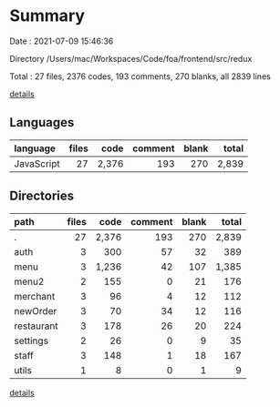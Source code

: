 # Summary

Date : 2021-07-09 15:46:36

Directory /Users/mac/Workspaces/Code/foa/frontend/src/redux

Total : 27 files,  2376 codes, 193 comments, 270 blanks, all 2839 lines

[details](details.md)

## Languages
| language | files | code | comment | blank | total |
| :--- | ---: | ---: | ---: | ---: | ---: |
| JavaScript | 27 | 2,376 | 193 | 270 | 2,839 |

## Directories
| path | files | code | comment | blank | total |
| :--- | ---: | ---: | ---: | ---: | ---: |
| . | 27 | 2,376 | 193 | 270 | 2,839 |
| auth | 3 | 300 | 57 | 32 | 389 |
| menu | 3 | 1,236 | 42 | 107 | 1,385 |
| menu2 | 2 | 155 | 0 | 21 | 176 |
| merchant | 3 | 96 | 4 | 12 | 112 |
| newOrder | 3 | 70 | 34 | 12 | 116 |
| restaurant | 3 | 178 | 26 | 20 | 224 |
| settings | 2 | 26 | 0 | 9 | 35 |
| staff | 3 | 148 | 1 | 18 | 167 |
| utils | 1 | 8 | 0 | 1 | 9 |

[details](details.md)